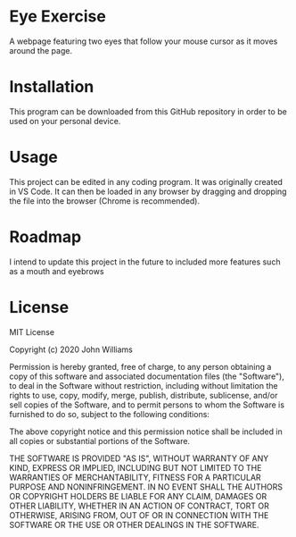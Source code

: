# Eye Exercise
A webpage featuring two eyes that follow your mouse cursor as it moves around the page.

# Installation
This program can be downloaded from this GitHub repository in order to be used on your personal device.

# Usage
This project can be edited in any coding program.  It was originally created in VS Code.  It can then be loaded in any browser by dragging and dropping the file into the browser (Chrome is recommended).

# Roadmap
I intend to update this project in the future to included more features such as a mouth and eyebrows

# License
MIT License

Copyright (c) 2020 John Williams

Permission is hereby granted, free of charge, to any person obtaining a copy of this software and associated documentation files (the "Software"), to deal in the Software without restriction, including without limitation the rights to use, copy, modify, merge, publish, distribute, sublicense, and/or sell copies of the Software, and to permit persons to whom the Software is furnished to do so, subject to the following conditions:

The above copyright notice and this permission notice shall be included in all copies or substantial portions of the Software.

THE SOFTWARE IS PROVIDED "AS IS", WITHOUT WARRANTY OF ANY KIND, EXPRESS OR IMPLIED, INCLUDING BUT NOT LIMITED TO THE WARRANTIES OF MERCHANTABILITY, FITNESS FOR A PARTICULAR PURPOSE AND NONINFRINGEMENT. IN NO EVENT SHALL THE AUTHORS OR COPYRIGHT HOLDERS BE LIABLE FOR ANY CLAIM, DAMAGES OR OTHER LIABILITY, WHETHER IN AN ACTION OF CONTRACT, TORT OR OTHERWISE, ARISING FROM, OUT OF OR IN CONNECTION WITH THE SOFTWARE OR THE USE OR OTHER DEALINGS IN THE SOFTWARE.
